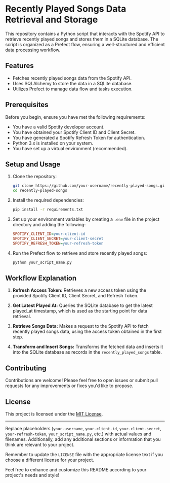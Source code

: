 # Recently Played Songs Data Retrieval and Storage

This repository contains a Python script that interacts with the Spotify API to retrieve recently played songs and stores them in a SQLite database. The script is organized as a Prefect flow, ensuring a well-structured and efficient data processing workflow.

## Features

- Fetches recently played songs data from the Spotify API.
- Uses SQLAlchemy to store the data in a SQLite database.
- Utilizes Prefect to manage data flow and tasks execution.

## Prerequisites

Before you begin, ensure you have met the following requirements:

- You have a valid Spotify developer account.
- You have obtained your Spotify Client ID and Client Secret.
- You have generated a Spotify Refresh Token for authentication.
- Python 3.x is installed on your system.
- You have set up a virtual environment (recommended).

## Setup and Usage

1. Clone the repository:

   ```bash
   git clone https://github.com/your-username/recently-played-songs.git
   cd recently-played-songs
   ```

2. Install the required dependencies:

   ```bash
   pip install -r requirements.txt
   ```

3. Set up your environment variables by creating a `.env` file in the project directory and adding the following:

   ```ini
   SPOTIFY_CLIENT_ID=your-client-id
   SPOTIFY_CLIENT_SECRET=your-client-secret
   SPOTIFY_REFRESH_TOKEN=your-refresh-token
   ```

4. Run the Prefect flow to retrieve and store recently played songs:

   ```bash
   python your_script_name.py
   ```

## Workflow Explanation

1. **Refresh Access Token:** Retrieves a new access token using the provided Spotify Client ID, Client Secret, and Refresh Token.

2. **Get Latest Played At:** Queries the SQLite database to get the latest played_at timestamp, which is used as the starting point for data retrieval.

3. **Retrieve Songs Data:** Makes a request to the Spotify API to fetch recently played songs data, using the access token obtained in the first step.

4. **Transform and Insert Songs:** Transforms the fetched data and inserts it into the SQLite database as records in the `recently_played_songs` table.

## Contributing

Contributions are welcome! Please feel free to open issues or submit pull requests for any improvements or fixes you'd like to propose.

## License

This project is licensed under the [MIT License](LICENSE).

---

Replace placeholders (`your-username`, `your-client-id`, `your-client-secret`, `your-refresh-token`, `your_script_name.py`, etc.) with actual values and filenames. Additionally, add any additional sections or information that you think are relevant to your project.

Remember to update the `LICENSE` file with the appropriate license text if you choose a different license for your project.

Feel free to enhance and customize this README according to your project's needs and style!
